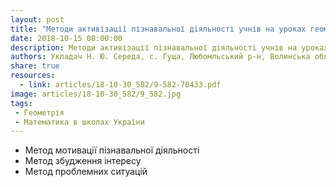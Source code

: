 ```yaml
---
layout: post
title: "Методи активізації пізнавальної діяльності учнів на уроках геометрії"
date: 2018-10-15 08:00:00
description: Методи активізації пізнавальної діяльності учнів на уроках геометрії
authors: Укладач Н. Ю. Середа, с. Гуща, Любомльський р-н, Волинська обл.
share: true
resources:
  - link: articles/18-10-30_582/9-582-70433.pdf
image: articles/18-10-30_582/9_582.jpg
tags:
 - Геометрія
 - Математика в школах України
---
```


 * Метод мотивації пізнавальної діяльності
 * Метод збудження інтересу
 * Метод проблемних ситуацій
